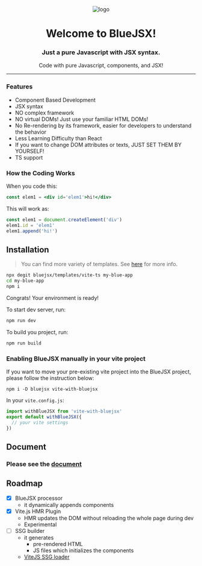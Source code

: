 

<div align='center'>

![logo](https://bluejsx.github.io/vjsx.png)
#  Welcome to BlueJSX!

### Just a pure Javascript with JSX syntax.

Code with pure Javascript, components, and JSX!
</div>

---

### Features
- Component Based Development
- JSX syntax
- NO complex framework
- NO virtual DOMs! Just use your familiar HTML DOMs!
- No Re-rendering by its framework, easier for developers to understand the behavior
- Less Learning Difficulty than React
- If you want to change DOM attributes or texts, JUST SET THEM BY YOURSELF!
- TS support



### How the Coding Works
When you code this:
```jsx
const elem1 = <div id='elem1'>hi!</div>
```
This will work as:
```js
const elem1 = document.createElement('div')
elem1.id = 'elem1'
elem1.append('hi!')
```



## Installation

> You can find more variety of templates. See [here](https://bluejsx.github.io/docs/templates.html) for more info.

```sh
npx degit bluejsx/templates/vite-ts my-blue-app
cd my-blue-app
npm i
```
Congrats! Your environment is ready!


To start dev server, run:

```sh
npm run dev
```

To build you project, run:

```sh
npm run build
```

### Enabling BlueJSX manually in your vite project
If you want to move your pre-existing vite project into the BlueJSX project, please follow the instruction below:

```
npm i -D bluejsx vite-with-bluejsx
```

In your `vite.config.js`:

```js
import withBlueJSX from 'vite-with-bluejsx'
export default withBlueJSX({
  // your vite settings
})
```



## Document

### Please see the [document](https://bluejsx.github.io/docs/)


## Roadmap

- [x] BlueJSX processor
  - it dynamically appends components
- [x] Vite.js HMR Plugin
  - HMR updates the DOM without reloading the whole page during dev
  - Experimental
- [ ] SSG builder
  - it generates 
    - pre-rendered HTML
    - JS files which initializes the components
  - [ViteJS SSG loader](https://vitejs.dev/guide/ssr.html#ssr-specific-plugin-logic)
